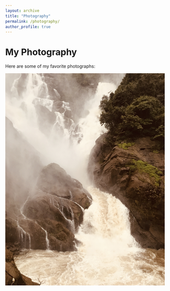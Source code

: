```yaml
---
layout: archive
title: "Photography"
permalink: /photography/
author_profile: true
---
```


# My Photography

Here are some of my favorite photographs:

<img src="/images/dudhsagar-1.jpg" alt="Dudhsagar Falls" width="600">